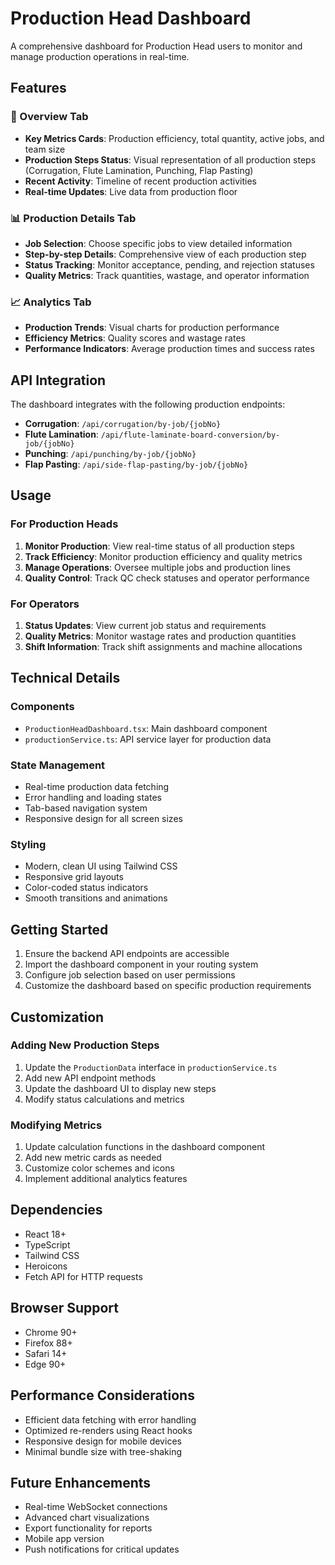 # Production Head Dashboard

A comprehensive dashboard for Production Head users to monitor and manage production operations in real-time.

## Features

### 🎯 Overview Tab
- **Key Metrics Cards**: Production efficiency, total quantity, active jobs, and team size
- **Production Steps Status**: Visual representation of all production steps (Corrugation, Flute Lamination, Punching, Flap Pasting)
- **Recent Activity**: Timeline of recent production activities
- **Real-time Updates**: Live data from production floor

### 📊 Production Details Tab
- **Job Selection**: Choose specific jobs to view detailed information
- **Step-by-step Details**: Comprehensive view of each production step
- **Status Tracking**: Monitor acceptance, pending, and rejection statuses
- **Quality Metrics**: Track quantities, wastage, and operator information

### 📈 Analytics Tab
- **Production Trends**: Visual charts for production performance
- **Efficiency Metrics**: Quality scores and wastage rates
- **Performance Indicators**: Average production times and success rates

## API Integration

The dashboard integrates with the following production endpoints:

- **Corrugation**: `/api/corrugation/by-job/{jobNo}`
- **Flute Lamination**: `/api/flute-laminate-board-conversion/by-job/{jobNo}`
- **Punching**: `/api/punching/by-job/{jobNo}`
- **Flap Pasting**: `/api/side-flap-pasting/by-job/{jobNo}`

## Usage

### For Production Heads
1. **Monitor Production**: View real-time status of all production steps
2. **Track Efficiency**: Monitor production efficiency and quality metrics
3. **Manage Operations**: Oversee multiple jobs and production lines
4. **Quality Control**: Track QC check statuses and operator performance

### For Operators
1. **Status Updates**: View current job status and requirements
2. **Quality Metrics**: Monitor wastage rates and production quantities
3. **Shift Information**: Track shift assignments and machine allocations

## Technical Details

### Components
- `ProductionHeadDashboard.tsx`: Main dashboard component
- `productionService.ts`: API service layer for production data

### State Management
- Real-time production data fetching
- Error handling and loading states
- Tab-based navigation system
- Responsive design for all screen sizes

### Styling
- Modern, clean UI using Tailwind CSS
- Responsive grid layouts
- Color-coded status indicators
- Smooth transitions and animations

## Getting Started

1. Ensure the backend API endpoints are accessible
2. Import the dashboard component in your routing system
3. Configure job selection based on user permissions
4. Customize the dashboard based on specific production requirements

## Customization

### Adding New Production Steps
1. Update the `ProductionData` interface in `productionService.ts`
2. Add new API endpoint methods
3. Update the dashboard UI to display new steps
4. Modify status calculations and metrics

### Modifying Metrics
1. Update calculation functions in the dashboard component
2. Add new metric cards as needed
3. Customize color schemes and icons
4. Implement additional analytics features

## Dependencies

- React 18+
- TypeScript
- Tailwind CSS
- Heroicons
- Fetch API for HTTP requests

## Browser Support

- Chrome 90+
- Firefox 88+
- Safari 14+
- Edge 90+

## Performance Considerations

- Efficient data fetching with error handling
- Optimized re-renders using React hooks
- Responsive design for mobile devices
- Minimal bundle size with tree-shaking

## Future Enhancements

- Real-time WebSocket connections
- Advanced chart visualizations
- Export functionality for reports
- Mobile app version
- Push notifications for critical updates 